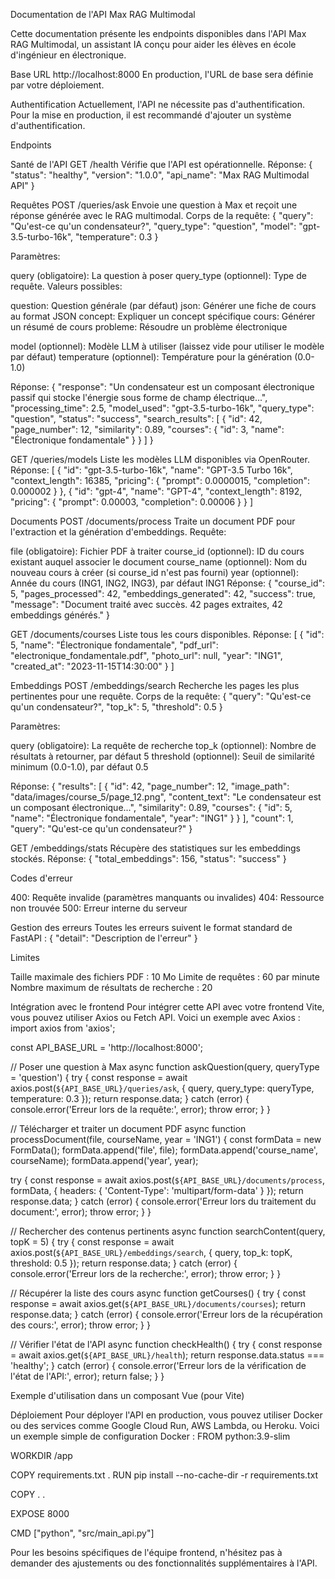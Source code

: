 Documentation de l'API Max RAG Multimodal

Cette documentation présente les endpoints disponibles dans l'API Max RAG Multimodal, un assistant IA conçu pour aider les élèves en école d'ingénieur en électronique.

Base URL
http://localhost:8000
En production, l'URL de base sera définie par votre déploiement.


Authentification
Actuellement, l'API ne nécessite pas d'authentification. Pour la mise en production, il est recommandé d'ajouter un système d'authentification.


Endpoints


Santé de l'API
GET /health
Vérifie que l'API est opérationnelle.
Réponse:
{
  "status": "healthy",
  "version": "1.0.0",
  "api_name": "Max RAG Multimodal API"
}


Requêtes
POST /queries/ask
Envoie une question à Max et reçoit une réponse générée avec le RAG multimodal.
Corps de la requête:
{
  "query": "Qu'est-ce qu'un condensateur?",
  "query_type": "question",
  "model": "gpt-3.5-turbo-16k",
  "temperature": 0.3
}


Paramètres:

query (obligatoire): La question à poser
query_type (optionnel): Type de requête. Valeurs possibles:

question: Question générale (par défaut)
json: Générer une fiche de cours au format JSON
concept: Expliquer un concept spécifique
cours: Générer un résumé de cours
probleme: Résoudre un problème électronique


model (optionnel): Modèle LLM à utiliser (laissez vide pour utiliser le modèle par défaut)
temperature (optionnel): Température pour la génération (0.0-1.0)

Réponse:
{
  "response": "Un condensateur est un composant électronique passif qui stocke l'énergie sous forme de champ électrique...",
  "processing_time": 2.5,
  "model_used": "gpt-3.5-turbo-16k",
  "query_type": "question",
  "status": "success",
  "search_results": [
    {
      "id": 42,
      "page_number": 12,
      "similarity": 0.89,
      "courses": {
        "id": 3,
        "name": "Électronique fondamentale"
      }
    }
  ]
}


GET /queries/models
Liste les modèles LLM disponibles via OpenRouter.
Réponse:
[
  {
    "id": "gpt-3.5-turbo-16k",
    "name": "GPT-3.5 Turbo 16k",
    "context_length": 16385,
    "pricing": {
      "prompt": 0.0000015,
      "completion": 0.000002
    }
  },
  {
    "id": "gpt-4",
    "name": "GPT-4",
    "context_length": 8192,
    "pricing": {
      "prompt": 0.00003,
      "completion": 0.00006
    }
  }
]


Documents
POST /documents/process
Traite un document PDF pour l'extraction et la génération d'embeddings.
Requête:

file (obligatoire): Fichier PDF à traiter
course_id (optionnel): ID du cours existant auquel associer le document
course_name (optionnel): Nom du nouveau cours à créer (si course_id n'est pas fourni)
year (optionnel): Année du cours (ING1, ING2, ING3), par défaut ING1
Réponse:
{
  "course_id": 5,
  "pages_processed": 42,
  "embeddings_generated": 42,
  "success": true,
  "message": "Document traité avec succès. 42 pages extraites, 42 embeddings générés."
}


GET /documents/courses
Liste tous les cours disponibles.
Réponse:
[
  {
    "id": 5,
    "name": "Électronique fondamentale",
    "pdf_url": "electronique_fondamentale.pdf",
    "photo_url": null,
    "year": "ING1",
    "created_at": "2023-11-15T14:30:00"
  }
]

Embeddings
POST /embeddings/search
Recherche les pages les plus pertinentes pour une requête.
Corps de la requête:
{
  "query": "Qu'est-ce qu'un condensateur?",
  "top_k": 5,
  "threshold": 0.5
}

Paramètres:

query (obligatoire): La requête de recherche
top_k (optionnel): Nombre de résultats à retourner, par défaut 5
threshold (optionnel): Seuil de similarité minimum (0.0-1.0), par défaut 0.5

Réponse:
{
  "results": [
    {
      "id": 42,
      "page_number": 12,
      "image_path": "data/images/course_5/page_12.png",
      "content_text": "Le condensateur est un composant électronique...",
      "similarity": 0.89,
      "courses": {
        "id": 5,
        "name": "Électronique fondamentale",
        "year": "ING1"
      }
    }
  ],
  "count": 1,
  "query": "Qu'est-ce qu'un condensateur?"
}

GET /embeddings/stats
Récupère des statistiques sur les embeddings stockés.
Réponse:
{
  "total_embeddings": 156,
  "status": "success"
}


Codes d'erreur

400: Requête invalide (paramètres manquants ou invalides)
404: Ressource non trouvée
500: Erreur interne du serveur

Gestion des erreurs
Toutes les erreurs suivent le format standard de FastAPI :
{
  "detail": "Description de l'erreur"
}


Limites

Taille maximale des fichiers PDF : 10 Mo
Limite de requêtes : 60 par minute
Nombre maximum de résultats de recherche : 20

Intégration avec le frontend
Pour intégrer cette API avec votre frontend Vite, vous pouvez utiliser Axios ou Fetch API. Voici un exemple avec Axios :
import axios from 'axios';

const API_BASE_URL = 'http://localhost:8000';

// Poser une question à Max
async function askQuestion(query, queryType = 'question') {
  try {
    const response = await axios.post(`${API_BASE_URL}/queries/ask`, {
      query,
      query_type: queryType,
      temperature: 0.3
    });
    return response.data;
  } catch (error) {
    console.error('Erreur lors de la requête:', error);
    throw error;
  }
}

// Télécharger et traiter un document PDF
async function processDocument(file, courseName, year = 'ING1') {
  const formData = new FormData();
  formData.append('file', file);
  formData.append('course_name', courseName);
  formData.append('year', year);
  
  try {
    const response = await axios.post(`${API_BASE_URL}/documents/process`, formData, {
      headers: {
        'Content-Type': 'multipart/form-data'
      }
    });
    return response.data;
  } catch (error) {
    console.error('Erreur lors du traitement du document:', error);
    throw error;
  }
}

// Rechercher des contenus pertinents
async function searchContent(query, topK = 5) {
  try {
    const response = await axios.post(`${API_BASE_URL}/embeddings/search`, {
      query,
      top_k: topK,
      threshold: 0.5
    });
    return response.data;
  } catch (error) {
    console.error('Erreur lors de la recherche:', error);
    throw error;
  }
}

// Récupérer la liste des cours
async function getCourses() {
  try {
    const response = await axios.get(`${API_BASE_URL}/documents/courses`);
    return response.data;
  } catch (error) {
    console.error('Erreur lors de la récupération des cours:', error);
    throw error;
  }
}

// Vérifier l'état de l'API
async function checkHealth() {
  try {
    const response = await axios.get(`${API_BASE_URL}/health`);
    return response.data.status === 'healthy';
  } catch (error) {
    console.error('Erreur lors de la vérification de l\'état de l\'API:', error);
    return false;
  }
}



Exemple d'utilisation dans un composant Vue (pour Vite)
<template>
  <div class="max-container">
    <h1>Assistant Max</h1>
    
    <div class="search-container">
      <input 
        v-model="question" 
        placeholder="Posez votre question sur l'électronique..." 
        @keyup.enter="askMax"
      />
      <button @click="askMax" :disabled="loading">Demander à Max</button>
    </div>
    
    <div v-if="loading" class="loading">
      Réflexion en cours...
    </div>
    
    <div v-if="response" class="response">
      <h2>Réponse de Max:</h2>
      <div v-html="formattedResponse"></div>
      
      <div class="meta-info">
        <p>Modèle utilisé: {{ response.model_used }}</p>
        <p>Temps de traitement: {{ response.processing_time.toFixed(2) }} secondes</p>
      </div>
    </div>
    
    <div v-if="error" class="error">
      {{ error }}
    </div>
  </div>
</template>

<script setup>
import { ref, computed } from 'vue';
import axios from 'axios';
import { marked } from 'marked';

const API_BASE_URL = 'http://localhost:8000';
const question = ref('');
const response = ref(null);
const loading = ref(false);
const error = ref('');

// Formatage de la réponse en HTML (conversion Markdown)
const formattedResponse = computed(() => {
  if (!response.value || !response.value.response) return '';
  return marked(response.value.response);
});

// Fonction pour poser une question à Max
const askMax = async () => {
  if (!question.value.trim()) return;
  
  loading.value = true;
  error.value = '';
  
  try {
    const result = await axios.post(`${API_BASE_URL}/queries/ask`, {
      query: question.value,
      query_type: 'question',
      temperature: 0.3
    });
    
    response.value = result.data;
  } catch (err) {
    error.value = `Erreur: ${err.response?.data?.detail || err.message}`;
    response.value = null;
  } finally {
    loading.value = false;
  }
};
</script>

<style scoped>
.max-container {
  max-width: 800px;
  margin: 0 auto;
  padding: 20px;
}

.search-container {
  display: flex;
  margin-bottom: 20px;
}

input {
  flex: 1;
  padding: 10px;
  font-size: 16px;
  border: 1px solid #ccc;
  border-radius: 4px 0 0 4px;
}

button {
  padding: 10px 20px;
  background-color: #4CAF50;
  color: white;
  border: none;
  border-radius: 0 4px 4px 0;
  cursor: pointer;
}

button:disabled {
  background-color: #cccccc;
}

.loading {
  margin: 20px 0;
  font-style: italic;
}

.response {
  margin-top: 20px;
  padding: 15px;
  background-color: #f9f9f9;
  border-radius: 4px;
  border-left: 4px solid #4CAF50;
}

.meta-info {
  margin-top: 15px;
  font-size: 14px;
  color: #666;
}

.error {
  margin-top: 20px;
  padding: 15px;
  background-color: #ffebee;
  color: #c62828;
  border-radius: 4px;
}
</style>


Déploiement
Pour déployer l'API en production, vous pouvez utiliser Docker ou des services comme Google Cloud Run, AWS Lambda, ou Heroku. Voici un exemple simple de configuration Docker :
FROM python:3.9-slim

WORKDIR /app

COPY requirements.txt .
RUN pip install --no-cache-dir -r requirements.txt

COPY . .

EXPOSE 8000

CMD ["python", "src/main_api.py"]


Pour les besoins spécifiques de l'équipe frontend, n'hésitez pas à demander des ajustements ou des fonctionnalités supplémentaires à l'API.